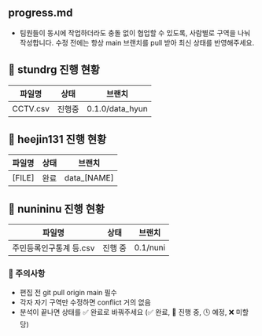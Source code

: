 ## progress.md
- 팀원들이 동시에 작업하더라도 충돌 없이 협업할 수 있도록, 사람별로 구역을 나눠 작성합니다. 수정 전에는 항상 main 브랜치를 pull 받아 최신 상태를 반영해주세요.

## 📌 stundrg 진행 현황

| 파일명 | 상태 | 브랜치 |
|--------|------|--------|
| CCTV.csv | 진행중 | 0.1.0/data_hyun |

## 📌 heejin131 진행 현황

| 파일명 | 상태 | 브랜치 |
|--------|------|--------|
| [FILE] | 완료 | data_[NAME] |

## 📌 nunininu 진행 현황

| 파일명 | 상태 | 브랜치 |
|--------|------|--------|
| 주민등록인구통계 등.csv | 진행 중| 0.1/nuni |

### 📌 주의사항

- 편집 전 git pull origin main 필수
- 각자 자기 구역만 수정하면 conflict 거의 없음
- 분석이 끝나면 상태를 ✅ 완료로 바꿔주세요 (✅ 완료, 🔄 진행 중, 🕓 예정, ❌ 미할당)
